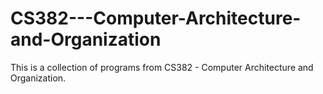 # CS382---Computer-Architecture-and-Organization
This is a collection of programs from CS382 - Computer Architecture and Organization.
